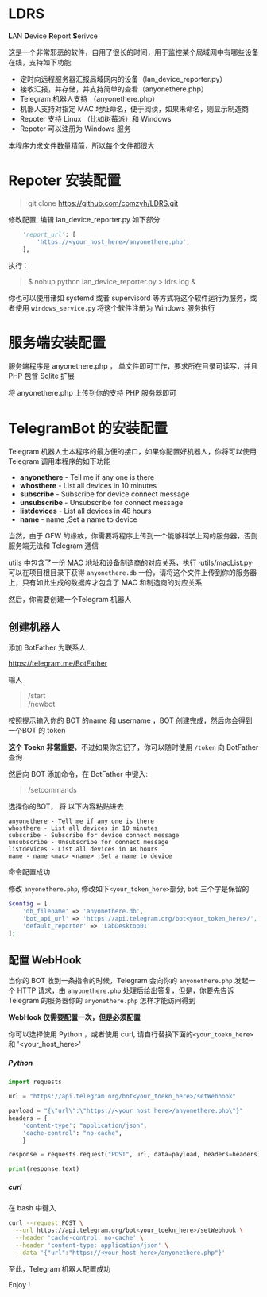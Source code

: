 # LDRS

**L**AN **D**evice **R**eport **S**erivce

这是一个非常邪恶的软件，自用了很长的时间，用于监控某个局域网中有哪些设备在线，支持如下功能

- 定时向远程服务器汇报局域网内的设备（lan_device_reporter.py）
- 接收汇报，并存储，并支持简单的查看（anyonethere.php）
- Telegram 机器人支持 （anyonethere.php）
- 机器人支持对指定 MAC 地址命名，便于阅读，如果未命名，则显示制造商
- Repoter 支持 Linux （比如树莓派）和 Windows
- Repoter 可以注册为 Windows 服务

本程序力求文件数量精简，所以每个文件都很大

# Repoter 安装配置

> git clone https://github.com/comzyh/LDRS.git

修改配置, 编辑 lan_device_reporter.py 如下部分

```python
	'report_url': [
        'https://<your_host_here>/anyonethere.php',
    ],
```

执行：

> $ nohup python lan_device_reporter.py > ldrs.log &

你也可以使用诸如 systemd 或者 supervisord 等方式将这个软件运行为服务，或者使用 `windows_service.py` 将这个软件注册为 Windows 服务执行

# 服务端安装配置 

服务端程序是 anyonethere.php ， 单文件即可工作，要求所在目录可读写，并且 PHP 包含 Sqlite 扩展

将 anyonethere.php 上传到你的支持 PHP 服务器即可

# TelegramBot 的安装配置

Telegram 机器人士本程序的最方便的接口，如果你配置好机器人，你将可以使用 Telegram 调用本程序的如下功能

- **anyonethere** - Tell me if any one is there
- **whosthere** - List all devices in 10 minutes
- **subscribe** - Subscribe for device connect message
- **unsubscribe** - Unsubscribe for connect message
- **listdevices** - List all devices in 48 hours
- **name** - name <mac> <name> ;Set a name to device

当然，由于 GFW 的缘故，你需要将程序上传到一个能够科学上网的服务器，否则服务端无法和 Telegram 通信

utils 中包含了一份 MAC 地址和设备制造商的对应关系，执行 ·utils/macList.py· 可以在项目根目录下获得 `anyonethere.db` 一份，请将这个文件上传到你的服务器上，只有如此生成的数据库才包含了 MAC 和制造商的对应关系

然后，你需要创建一个Telegram 机器人

## 创建机器人

添加 BotFather 为联系人

https://telegram.me/BotFather

输入

> /start  
> /newbot

按照提示输入你的 BOT 的name 和 username ，BOT 创建完成，然后你会得到一个BOT 的 token

**这个 Toekn 非常重要**，不过如果你忘记了，你可以随时使用 `/token` 向 BotFather 查询

然后向 BOT 添加命令，在 BotFather 中键入:

> /setcommands

选择你的BOT， 将 以下内容粘贴进去

```
anyonethere - Tell me if any one is there
whosthere - List all devices in 10 minutes
subscribe - Subscribe for device connect message
unsubscribe - Unsubscribe for connect message
listdevices - List all devices in 48 hours
name - name <mac> <name> ;Set a name to device
```

命令配置成功

修改 `anyonethere.php`, 修改如下`<your_token_here>`部分, `bot` 三个字是保留的

```php
$config = [
	'db_filename' => 'anyonethere.db',
	'bot_api_url' => 'https://api.telegram.org/bot<your_token_here>/',
	'default_reporter' => 'LabDesktop01'
];
```

## 配置 WebHook

当你的 BOT 收到一条指令的时候，Telegram 会向你的 `anyonethere.php` 发起一个 HTTP 请求，由 `anyonethere.php` 处理后给出答复，但是，你要先告诉 Telegram 的服务器你的 `anyonethere.php` 怎样才能访问得到

**WebHook 仅需要配置一次，但是必须配置**

你可以选择使用 Python ，或者使用 curl, 请自行替换下面的`<your_toekn_here>` 和 '<your_host_here>'

##### Python

```python
import requests

url = "https://api.telegram.org/bot<your_toekn_here>/setWebhook"

payload = "{\"url\":\"https://<your_host_here>/anyonethere.php\"}"
headers = {
    'content-type': "application/json",
    'cache-control': "no-cache",
    }

response = requests.request("POST", url, data=payload, headers=headers)

print(response.text)
```

##### curl

在 bash 中键入
```bash
curl --request POST \
  --url https://api.telegram.org/bot<your_toekn_here>/setWebhook \
  --header 'cache-control: no-cache' \
  --header 'content-type: application/json' \
  --data '{"url":"https://<your_host_here>/anyonethere.php"}'
```

至此，Telegram 机器人配置成功

Enjoy !
